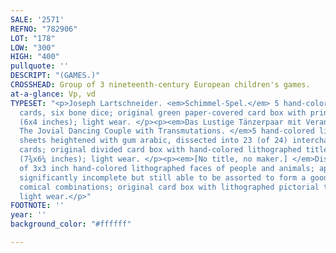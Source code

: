 ```yaml
---
SALE: '2571'
REFNO: "782906"
LOT: "178"
LOW: "300"
HIGH: "400"
pullquote: ''
DESCRIPT: "(GAMES.)"
CROSSHEAD: Group of 3 nineteenth-century European children's games.
at-a-glance: Vp, vd
TYPESET: "<p>Joseph Lartschneider. <em>Schimmel-Spel.</em> 5 hand-colored engraved
  cards, six bone dice; original green paper-covered card box with printed paper title-label
  (6x4 inches); light wear. </p><p><em>Das Lustige Tänzerpaar mit Veranderungen /
  The Jovial Dancing Couple with Transmutations. </em>5 hand-colored lithographed
  sheets heightened with gum arabic, dissected into 23 (of 24) interchangeable metamorphic
  cards; original divided card box with hand-colored lithographed title pasted on
  (7¾x6¼ inches); light wear. </p><p><em>[No title, no maker.] </em>Dissected sections
  of 3x3 inch hand-colored lithographed faces of people and animals; appears to be
  significantly incomplete but still able to be assorted to form a good number of
  comical combinations; original card box with lithographed pictorial top (3¼x3¼ inches);
  light wear.</p>"
FOOTNOTE: ''
year: ''
background_color: "#ffffff"

---
```

